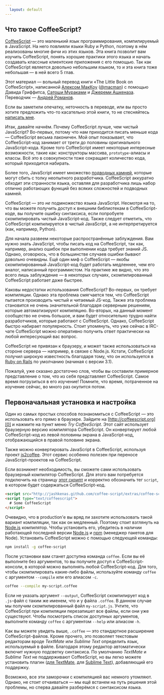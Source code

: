 ```yaml
---
  layout: default
---
```

## Что такое CoffeeScript?
[CoffeeScript][0] — это маленький язык программирования, компилируемый в JavaScript. На него повлияли языки Ruby и Python, поэтому в нём реализованы многие фичи из этих языков. Эта книга позволит вам изучить CoffeeScript, понять хорошие практики этого языка 
и начать создавать классные клиентские приложения с его помощью. Так как CoffeeScript является довольно небольшим языком, то и эта книга тоже небольшая — в ней всего 5 глав.

Этот материал — вольный перевод книги «The Little Book on CoffeeScript», написанной [Алексом МакКоу][1] ([@macman][2]) с помощью Давида Гриффитса, [Сатоши Мураками][3] и [Джереми Ашкеназа][4]. Переводчик — [Андрей Романов][5].

Если вы заметили опечатку, неточность в переводе, или вы просто хотите предложить что-то касательно этой книги, то не стесняйтесь [написать мне][6].

Итак, давайте начнём. Почему CoffeeScript лучше, чем чистый JavaScript? Во-первых, потому что нам приходится писать меньше кода — CoffeeScript весьма лаконичен. Мой опыт показывает, что CoffeeScript-код занимает от трети до половины оригинального JavaScript-кода. Кроме того CoffeeScript имеет некоторые интересные возможности, такие как: конструкторы массива, `prototype`-алиасы и классы. Всё это в совокупности тоже сокращает количество кода, который приходится набирать.

Более того, JavaScript имеет множество [подводных камней][7], которые могут сбить с толку неопытного разработчика. CoffeeScript аккуратно обходит эти странности языка, оставляя для разработчика лишь набор отлично работающих функций без всяких сложностей и подводных камней.

CoffeeScript — это *не* подмножество языка JavaScript. Несмотря на то, что вы можете получить доступ к внешним библиотекам в CoffeeScript-коде, вы получите ошибку синтаксиса, если попробуете скомпилировать чистый JavaScript-код. Также следует отметить, что CoffeeScript компилируется в чистый JavaScript, а не интерпретируется (как, например, Python).

Для начала развеем некоторые распространённые заблуждения. Вам нужно знать JavaScript, чтобы писать код на CoffeeScript, так как, например, анализ ошибок при выполнении кода требует знаний JS. Однако, оговорюсь, что в большинстве случаев ошибки бывают довольно очевидны. Ещё один миф о CoffeeScript — якобы скомпилированный JavaScript-код будет работать медленнее, чем его аналог, написанный программистом. На практике же видно, что это всего лишь заблуждение — в некоторых случаях, скомпилированный CoffeeScript работает даже быстрее.

Каковы недостатки использования CoffeeScript? Во-первых, он требует компиляции. Однако эта проблема смягчается тем, что CoffeeScript пытается производить чистый и читаемый JS-код. Также эта проблема становится не очень значительной благодаря серверным решениям, которые автоматизируют компиляцию. Во-вторых, на данный момент сообщество не очень большое, и вам будет относительно трудно найти разработчиков, которые работают с CoffeeScript. Однако, CoffeeScript быстро набирает популярность. Стоит упомянуть, что уже сейчас в IRC-чате CoffeeScript можно оперативно получить ответ практически на любой интересующий вас вопрос.

CoffeeScript не привязан к браузеру, и может также использоваться на стороне сервера — например, в связке с Node.js. Кстати, CoffeeScript получил широкую известность благодаря тому, что он используется в [Ruby on Rails][8] по умолчанию (начиная с версии 3.1).

Пожалуй, уже сказано достаточно слов, чтобы вы составили примерное представление о том, что из себя представляет CoffeeScript. Самое время погрузиться в его изучение! Помните, что время, потраченное на изучение сейчас, во много раз окупится потом.

## Первоначальная установка и настройка
Один из самых простых способов познакомиться с CoffeeScript — это использовать его прямо в браузере. Зайдите на [http://coffeescript.org][0] и нажмите на пункт меню *Try CoffeeScript*. Этот сайт использует браузерную версию компилятора CoffeeScript. Он конвертирует любой CoffeeScript-код из левой половины экрана в JavaScript-код, отображающийся в правой половине экрана. 

Также можно конвертировать JavaScript в CoffeeScript, используя проект [js2coffee][9]. Этот сервис особенно полезен при переносе JavaScript-проектов на CoffeeScript.

Если возникнет необходимость, вы сможете сами использовать браузерный компилятор CoffeeScript. Для этого вам потребуется подключить на страницу [этот скрипт][10] и корректно обозначить тег `script`, в котором будет содержаться CoffeeScript-код.

```html
<script src="http://jashkenas.github.com/coffee-script/extras/coffee-script.js" type="text/javascript" charset="utf-8"></script>
<script type="text/coffeescript">
  # Some CoffeeScript
</script>
```

Очевидно, что в production'е вы вряд ли захотите использовать такой вариант компиляции, так как он медленный. Поэтому стоит взглянуть на [Node.js][11] компилятор. Чтобы установить его, убедитесь в наличии работающей последней версии [Node.js][11] и [npm][12] (менеджер пакетов для Node). Установить CoffeeScript можно с помощью следующей команды:

```bash
npm install -g coffee-script
```

После установки вам станет доступна команда `coffee`. Если вы её выполните без аргументов, то вы получите доступ к CoffeeScript-консоли, в которой можно выполнять любой CoffeeScript-код. Для того, чтобы скомпилировать какие-либо файлы, используйте команду `coffee` с аргументом `--compile` или его алиасом `-c`.

```bash
coffee --compile my-script.coffee
```

Если не указать аргумент `--output`, CoffeeScript скомпилирует код в `.js`-файл с таким же именем, что и у файла `.coffee`. В данном случае мы получим скомпилированный файл `my-script.js`. Учтите, что CoffeeScript при компиляции перезапишет все файлы, если они уже существуют. Чтобы посмотреть список доступных аргументов, выполните команду `coffee` с аргументом `--help` или алиасом `-h`.

Как вы можете увидеть выше, `.coffee` — это стандартное расширение CoffeeScript-файлов. Кроме прочего, это позволяет текстовым редакторам вроде *TextMate* или *Sublime Text* определить язык, используемый в файле. Благодаря этому редактор автоматически включит нужную подсветку синтаксиса. По умолчанию *TextMate* и *Sublime Text* не поддерживают CoffeeScript, но вы легко можете установить плагин ([для TextMate][13], для [Sublime Text][14]),  добавляющий его поддержку.

Возможно, все эти заморочки с компиляцией вас немного утомляют. Однако, не стоит отчаиваться — мы ещё встанем на путь решения этой проблемы, но сперва давайте разберёмся с синтаксисом языка.

[0]: http://coffeescript.org
[1]: http://alexmaccaw.co.uk
[2]: http://twitter.com/maccman
[3]: https://github.com/satyr
[4]: https://github.com/jashkenas
[5]: http://andrew-r.ru
[6]: mailto:scorpion21.97@gmail.com
[7]: http://bonsaiden.github.io/JavaScript-Garden/ru
[8]: http://rubyonrails.org
[9]: http://js2coffee.org
[10]: https://github.com/jashkenas/coffeescript/blob/master/extras/coffee-script.js
[11]: http://nodejs.org
[12]: http://npmjs.org
[13]: https://github.com/jashkenas/coffee-script-tmbundle
[14]: https://github.com/Xavura/CoffeeScript-Sublime-Plugin